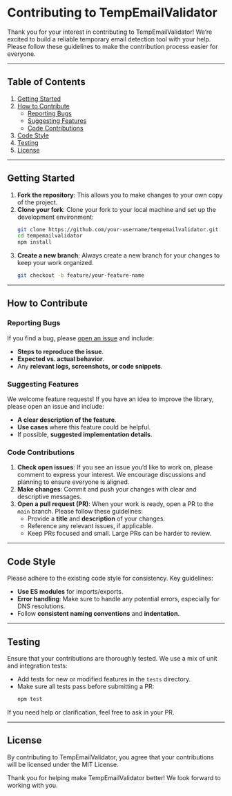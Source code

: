 # Contributing to TempEmailValidator

Thank you for your interest in contributing to TempEmailValidator! We’re excited to build a reliable temporary email detection tool with your help. Please follow these guidelines to make the contribution process easier for everyone.

---

## Table of Contents
1. [Getting Started](#getting-started)
2. [How to Contribute](#how-to-contribute)
   - [Reporting Bugs](#reporting-bugs)
   - [Suggesting Features](#suggesting-features)
   - [Code Contributions](#code-contributions)
3. [Code Style](#code-style)
4. [Testing](#testing)
5. [License](#license)

---

## Getting Started

1. **Fork the repository**: This allows you to make changes to your own copy of the project.
2. **Clone your fork**: Clone your fork to your local machine and set up the development environment:
    ```bash
    git clone https://github.com/your-username/tempemailvalidator.git
    cd tempemailvalidator
    npm install
    ```
3. **Create a new branch**: Always create a new branch for your changes to keep your work organized.
    ```bash
    git checkout -b feature/your-feature-name
    ```

---

## How to Contribute

### Reporting Bugs
If you find a bug, please [open an issue](https://github.com/your-username/tempemailvalidator/issues) and include:
- **Steps to reproduce the issue**.
- **Expected vs. actual behavior**.
- Any **relevant logs, screenshots, or code snippets**.

### Suggesting Features
We welcome feature requests! If you have an idea to improve the library, please open an issue and include:
- **A clear description of the feature**.
- **Use cases** where this feature could be helpful.
- If possible, **suggested implementation details**.

### Code Contributions
1. **Check open issues**: If you see an issue you’d like to work on, please comment to express your interest. We encourage discussions and planning to ensure everyone is aligned.
2. **Make changes**: Commit and push your changes with clear and descriptive messages.
3. **Open a pull request (PR)**: When your work is ready, open a PR to the `main` branch. Please follow these guidelines:
    - Provide a **title** and **description** of your changes.
    - Reference any relevant issues, if applicable.
    - Keep PRs focused and small. Large PRs can be harder to review.

---

## Code Style
Please adhere to the existing code style for consistency. Key guidelines:
- **Use ES modules** for imports/exports.
- **Error handling**: Make sure to handle any potential errors, especially for DNS resolutions.
- Follow **consistent naming conventions** and **indentation**.

---

## Testing
Ensure that your contributions are thoroughly tested. We use a mix of unit and integration tests:
- Add tests for new or modified features in the `tests` directory.
- Make sure all tests pass before submitting a PR:
    ```bash
    npm test
    ```

If you need help or clarification, feel free to ask in your PR.

---

## License
By contributing to TempEmailValidator, you agree that your contributions will be licensed under the MIT License.

Thank you for helping make TempEmailValidator better! We look forward to working with you.
